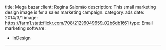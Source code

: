 title: Mega bazar
client: Regina Salomão
description: This email marketing design image is for a sales marketing campaign.
category: ads
date: 2014/3/1
image: https://farm1.staticflickr.com/708/21296049659_02b6db1661
type: Email marketing
software:
- InDesign
---
